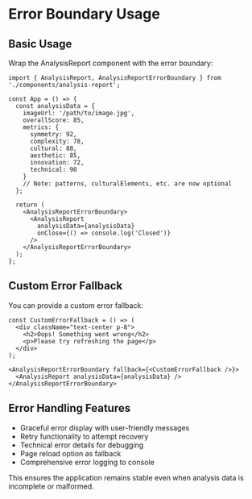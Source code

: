 # Error Boundary Usage

## Basic Usage

Wrap the AnalysisReport component with the error boundary:

```tsx
import { AnalysisReport, AnalysisReportErrorBoundary } from './components/analysis-report';

const App = () => {
  const analysisData = {
    imageUrl: '/path/to/image.jpg',
    overallScore: 85,
    metrics: {
      symmetry: 92,
      complexity: 78,
      cultural: 88,
      aesthetic: 85,
      innovation: 72,
      technical: 90
    }
    // Note: patterns, culturalElements, etc. are now optional
  };

  return (
    <AnalysisReportErrorBoundary>
      <AnalysisReport 
        analysisData={analysisData} 
        onClose={() => console.log('Closed')} 
      />
    </AnalysisReportErrorBoundary>
  );
};
```

## Custom Error Fallback

You can provide a custom error fallback:

```tsx
const CustomErrorFallback = () => (
  <div className="text-center p-8">
    <h2>Oops! Something went wrong</h2>
    <p>Please try refreshing the page</p>
  </div>
);

<AnalysisReportErrorBoundary fallback={<CustomErrorFallback />}>
  <AnalysisReport analysisData={analysisData} />
</AnalysisReportErrorBoundary>
```

## Error Handling Features

- Graceful error display with user-friendly messages
- Retry functionality to attempt recovery
- Technical error details for debugging
- Page reload option as fallback
- Comprehensive error logging to console

This ensures the application remains stable even when analysis data is incomplete or malformed.
